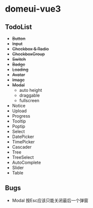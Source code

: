 # domeui-vue3

## TodoList

- ~~Button~~
- ~~Input~~
- ~~Checkbox & Radio~~
- ~~CheckboxGroup~~
- ~~Switch~~
- ~~Badge~~
- ~~Loading~~
- ~~Avatar~~
- ~~Image~~
- ~~Modal~~
  - auto height
  - draggable
  - fullscreen
- Notice
- Upload
- Progress
- Tooltip
- Poptip
- Select
- DatePicker
- TimePicker
- Cascader
- Tree
- TreeSelect
- AutoComplete
- Slider
- Table

## Bugs
- Modal 按Esc应该只能关闭最后一个弹窗
